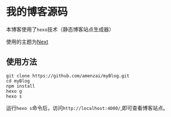 # 我的博客源码

本博客使用了`hexo`技术（静态博客站点生成器）

使用的主题为[Next](http://theme-next.iissnan.com/)

## 使用方法
```
git clone https://github.com/amenzai/myBlog.git
cd myBlog
npm install
hexo g
hexo s
```
运行`hexo s`命令后，访问`http://localhost:4000/`,即可查看博客站点。